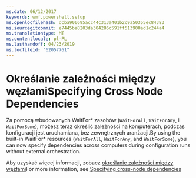 ```yaml
---
ms.date: 06/12/2017
keywords: wmf,powershell,setup
ms.openlocfilehash: dcba906695acc44c313a401b2c9a50355ec84383
ms.sourcegitcommit: e7445ba8203da304286c591ff513900ad1c244a4
ms.translationtype: MT
ms.contentlocale: pl-PL
ms.lasthandoff: 04/23/2019
ms.locfileid: "62057761"
---
```

# <a name="specifying-cross-node-dependencies"></a><span data-ttu-id="4cc7f-102">Określanie zależności między węzłami</span><span class="sxs-lookup"><span data-stu-id="4cc7f-102">Specifying Cross Node Dependencies</span></span>

<span data-ttu-id="4cc7f-103">Za pomocą wbudowanych WaitFor\* zasobów (`WaitForAll`, `WaitForAny`, i `WaitForSome`), możesz teraz określić zależności na komputerach, podczas konfiguracji jest uruchamiana, bez zewnętrznych aranżacji.</span><span class="sxs-lookup"><span data-stu-id="4cc7f-103">By using the built-in WaitFor\* resources (`WaitForAll`, `WaitForAny`, and `WaitForSome`), you can now specify dependencies across computers during configuration runs without external orchestration.</span></span>

<span data-ttu-id="4cc7f-104">Aby uzyskać więcej informacji, zobacz [określanie zależności między węzłami](https://msdn.microsoft.com/powershell/dsc/crossnodedependencies)</span><span class="sxs-lookup"><span data-stu-id="4cc7f-104">For more information, see [Specifying cross-node dependencies](https://msdn.microsoft.com/powershell/dsc/crossnodedependencies)</span></span>
